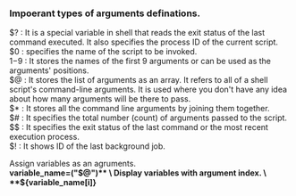 ### Impoerant types of arguments definations.
$? : It is a special variable in shell that reads the exit status of the last command executed. It also specifies the process ID of the current script. \
$0 : specifies the name of the script to be invoked. \
$1-$9 : It stores the names of the first 9 arguments or can be used as the arguments' positions. \
$@ : It stores the list of arguments as an array. It refers to all of a shell script's command-line arguments. It is used where you don't have any idea about how many arguments will be there to pass. \
$* : It stores all the command line arguments by joining them together. \
$# : It specifies the total number (count) of arguments passed to the script. \
$$ : It specifies the exit status of the last command or the most recent execution process. \
$! : It shows ID of the last background job.

Assign variables as an agruments. \
**variable_name=("$@")** \
Display variables with argument index. \
**${variable_name[i]}**
